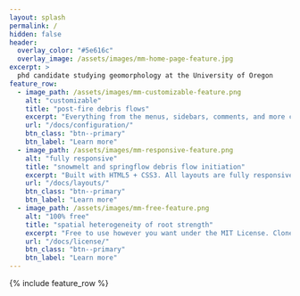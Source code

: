 ```yaml
---
layout: splash
permalink: /
hidden: false
header:
  overlay_color: "#5e616c"
  overlay_image: /assets/images/mm-home-page-feature.jpg
excerpt: >
  phd candidate studying geomorphology at the University of Oregon
feature_row:
  - image_path: /assets/images/mm-customizable-feature.png
    alt: "customizable"
    title: "post-fire debris flows"
    excerpt: "Everything from the menus, sidebars, comments, and more can be configured or set with YAML Front Matter."
    url: "/docs/configuration/"
    btn_class: "btn--primary"
    btn_label: "Learn more"
  - image_path: /assets/images/mm-responsive-feature.png
    alt: "fully responsive"
    title: "snowmelt and springflow debris flow initiation"
    excerpt: "Built with HTML5 + CSS3. All layouts are fully responsive with helpers to augment your content."
    url: "/docs/layouts/"
    btn_class: "btn--primary"
    btn_label: "Learn more"
  - image_path: /assets/images/mm-free-feature.png
    alt: "100% free"
    title: "spatial heterogeneity of root strength"
    excerpt: "Free to use however you want under the MIT License. Clone it, fork it, customize it... whatever!"
    url: "/docs/license/"
    btn_class: "btn--primary"
    btn_label: "Learn more"      
---
```


{% include feature_row %}
